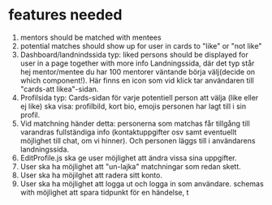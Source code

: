 # features needed 
1. mentors should be matched with mentees
2. potential matches should show up for user in cards to "like" or "not like"
3. Dashboard/landnindssida typ: liked persons should be displayed for user in a page together with more info Landningssida, där det typ står hej mentor/mentee du har 100 mentorer väntande börja välj(decide on which component!). Här finns en icon som vid klick tar användaren till "cards-att likea"-sidan. 
4. Profilsida typ: Cards-sidan för varje potentiell person att välja (like eller ej like) ska visa: profilbild, kort bio, emojis personen har lagt till i sin profil. 
5. Vid matchning händer detta: personerna som matchas får tillgång till varandras fullständiga info (kontaktuppgifter osv samt eventuellt möjlighet till chat, om vi hinner). Och personen läggs till i användarens landningssida. 
6. EditProfile.js ska ge user möjlighet att ändra vissa sina uppgifter.  
7. User ska ha möjlighet att "un-lajka" matchningar som redan skett. 
8. User ska ha möjilghet att radera sitt konto. 
9. User ska ha möjlighet att logga ut och logga in som användare. 
schemas with möjlighet att spara tidpunkt för en händelse, t